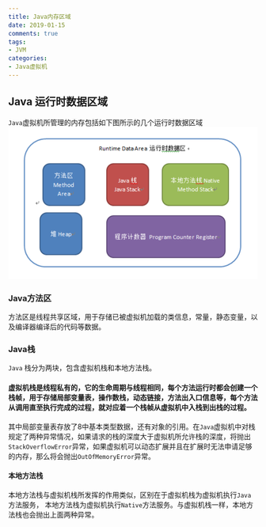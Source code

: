 ```yaml
---
title: Java内存区域
date: 2019-01-15
comments: true 
tags:
- JVM
categories:  
- Java虚拟机
---
```

## Java 运行时数据区域
`Java`虚拟机所管理的内存包括如下图所示的几个运行时数据区域
![](../../img/2018120731.png)

### Java方法区
方法区是线程共享区域，用于存储已被虚拟机加载的类信息，常量，静态变量，以及编译器编译后的代码等数据。   

### Java栈
`Java` 栈分为两块，包含虚拟机栈和本地方法栈。   
#### 虚拟机栈是线程私有的，它的生命周期与线程相同，每个方法运行时都会创建一个栈帧，用于存储局部变量表，操作数栈，动态链接，方法出入口信息等，每个方法从调用直至执行完成的过程，就对应着一个栈帧从虚拟机中入栈到出栈的过程。   
其中局部变量表存放了8中基本类型数据，还有对象的引用。在`Java`虚拟机中对栈规定了两种异常情况，如果请求的栈的深度大于虚拟机所允许栈的深度，将抛出`StackOverflowError`异常，如果虚拟机可以动态扩展并且在扩展时无法申请足够的内存，那么将会抛出`OutOfMemoryError`异常。   
#### 本地方法栈
本地方法栈与虚拟机栈所发挥的作用类似，区别在于虚拟机栈为虚拟机执行`Java`方法服务， 本地方法栈为虚拟机执行`Native`方法服务。与虚拟机栈一样，本地方法栈也会抛出上面两种异常。